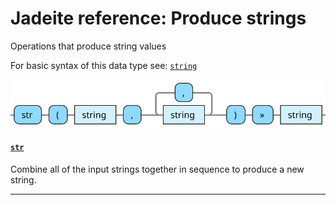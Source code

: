 <!---
  This markdown file was generated. Do not edit.
  -->

# Jadeite reference: Produce strings

Operations that produce string values

For basic syntax of this data type see: [`string`](halite_basic-syntax-reference-j.md#string)

!["string-out"](../halite-bnf-diagrams/string-out-j.svg)

#### [`str`](halite_full-reference-j.md#str)

Combine all of the input strings together in sequence to produce a new string.

---
